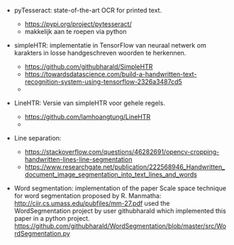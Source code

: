 - pyTesseract: state-of-the-art OCR for printed text.
	- https://pypi.org/project/pytesseract/
	- makkelijk aan te roepen via python

- simpleHTR: implementatie in TensorFlow van neuraal netwerk om karakters in losse handgeschreven woorden te herkennen.
	- https://github.com/githubharald/SimpleHTR
	- https://towardsdatascience.com/build-a-handwritten-text-recognition-system-using-tensorflow-2326a3487cd5
	- 

- LineHTR: Versie van simpleHTR voor gehele regels.	
	- https://github.com/lamhoangtung/LineHTR
	- 

- Line separation:
	- https://stackoverflow.com/questions/46282691/opencv-cropping-handwritten-lines-line-segmentation
	- https://www.researchgate.net/publication/222568946_Handwritten_document_image_segmentation_into_text_lines_and_words

- Word segmentation:
    implementation of the paper
    Scale space technique for word segmentation proposed by R. Manmatha: http://ciir.cs.umass.edu/pubfiles/mm-27.pdf
    used the WordSegmentation project by user githubharald which implemented this paper in a python project.
    https://github.com/githubharald/WordSegmentation/blob/master/src/WordSegmentation.py
